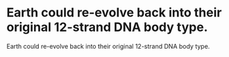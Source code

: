 # Earth could re-evolve back into their original 12-strand DNA body type.

Earth could re-evolve back into their original 12-strand DNA body type.